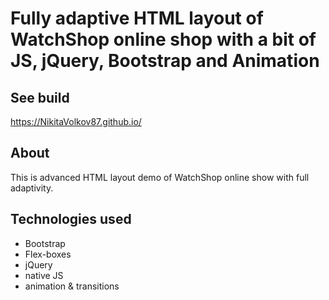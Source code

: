 # Fully adaptive HTML layout of WatchShop online shop with a bit of JS, jQuery, Bootstrap and Animation

## See build
https://NikitaVolkov87.github.io/

## About
This is advanced HTML layout demo of WatchShop online show with full adaptivity.

## Technologies used
- Bootstrap
- Flex-boxes
- jQuery
- native JS
- animation & transitions
